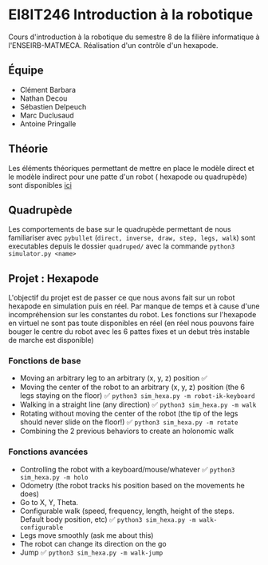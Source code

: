 # EI8IT246 Introduction à la robotique

Cours d'introduction à la robotique du semestre 8 de la filière informatique à l'ENSEIRB-MATMECA. Réalisation d'un
contrôle d'un hexapode.

## Équipe

+ Clément Barbara
+ Nathan Decou
+ Sébastien Delpeuch
+ Marc Duclusaud
+ Antoine Pringalle

## Théorie

Les éléments théoriques permettant de mettre en place le modèle direct et le modèle indirect pour une patte d'un robot (
hexapode ou quadrupède) sont disponibles [ici](https://sdelpeuch.github.io/assets/md/robotique/1/)

## Quadrupède

Les comportements de base sur le quadrupède permettant de nous familiariser
avec `pybullet` (`direct, inverse, draw, step, legs, walk`) sont executables depuis le dossier `quadruped/` avec la
commande `python3 simulator.py <name>`

## Projet : Hexapode

L'objectif du projet est de passer ce que nous avons fait sur un robot hexapode en simulation puis en réel. Par manque
de temps et à cause d'une incompréhension sur les constantes du robot. Les fonctions sur l'hexapode en virtuel ne sont pas toute disponibles en réel (en réel nous pouvons faire bouger le centre du robot avec les 6 pattes fixes et un debut très instable de marche est disponible)

### Fonctions de base

- Moving an arbitrary leg to an arbitrary (x, y, z) position ✅ 
- Moving the center of the robot to an arbitrary (x, y, z) position (the 6 legs staying on the floor) ✅ `python3 sim_hexa.py -m robot-ik-keyboard`
- Walking in a straight line (any direction) ✅ `python3 sim_hexa.py -m walk`
- Rotating without moving the center of the robot (the tip of the legs should never slide on the floor!) ✅ `python3 sim_hexa.py -m rotate`
- Combining the 2 previous behaviors to create an holonomic walk

### Fonctions avancées

- Controlling the robot with a keyboard/mouse/whatever ✅ `python3 sim_hexa.py -m holo`
- Odometry (the robot tracks his position based on the movements he does)
- Go to X, Y, Theta.
- Configurable walk (speed, frequency, length, height of the steps. Default body position, etc) ✅ `python3 sim_hexa.py -m walk-configurable`
- Legs move smoothly (ask me about this) 
- The robot can change its direction on the go
- Jump ✅ `python3 sim_hexa.py -m walk-jump`
